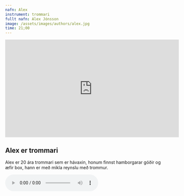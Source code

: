 ```yaml
---
nafn: Alex
instrument: trommari
fullt nafn: Alex Jónsson
image: /assets/images/authors/alex.jpg
time: 21;00
---
```


<iframe width="560" height="315" src="https://www.youtube.com/embed/IaJ2UHiTa0o" frameborder="0" allow="accelerometer; autoplay; encrypted-media; gyroscope; picture-in-picture" allowfullscreen></iframe>

<h2>Alex er trommari</h2>

Alex er 20 ára trommari sem er hávaxin, honum finnst hamborgarar góðir og æfir box, hann er með mikla reynslu með trommur.





<body>
        <audio src="/assets/themalog/jojo1.mp3" controls> Lag </audio>
</body>